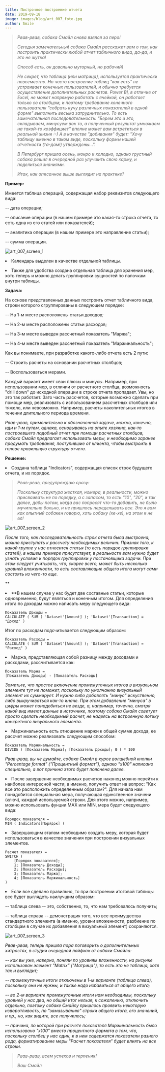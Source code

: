 ```yaml
---
title: Построчное построение отчета
date: 2019-09-18
image: images/blog/art_007_foto.jpg
author: Smile
---
```


> *Рвав-рвав, собака Смайл снова взялся за перо!*
>
> *Сегодня замечательный собака Смайл расскажет вам о том, как построить практически любой отчет табличного вида, да-да, и это не шутка!*
>
> *Способ есть, он довольно муторный, но рабочий)*
>
> *Не секрет, что таблица (или матрица), используется практически повсеместно. Но часто построение таблиц "как есть" не устраивает конечных пользователей, и обычно требуется осуществление дополнительных расчетов. Power BI, в отличие от Excel, не может напрямую работать с ячейкой, он работает только со столбцом, и поэтому требование конечного пользователя "собрать кучу различных показателей в одной форме" выполнить весьма затруднительно. То есть замечательная последовательность: "Берем это и это, складываем, минусуем вон то, а полученный результат умножаем на такой-то коэффициет" вполне может вам встретиться в реальной жизни :-) А в качестве "добивания" будет: "Хочу таблицу именно в таком виде, поскольку формы нашей отчетности (та-дам!) утверждены...".*
>
> *В Петербург пришла осень, мокро и холодно, однако грустный собака решил в очередной раз улучшить свою карму, и поделиться знаниями.*
>
> *Итак, как описанное выше выглядит на практике?* 

**Пример:**

Имеется таблица операций, содержащая набор реквизитов следующего вида: 

-- дата операции;

-- описание операции (в нашем примере это какая-то строка отчета, то есть одна из его статей или показателей);

-- аналитика операции (в нашем примере это направление статьи);

-- сумма операции. 

![art_007_screen_1](https://kkadikin.ru/images/blog/art_007_screen_1.jpg)

**<li>** Календарь выделен в качестве отдельной таблицы.

**<li>** Также для удобства создана отдельная таблица для хранения мер, хоть теперь и можно делать группировки сущностей по папочкам внутри таблицы.


**Задача:**

На основе представленных данных построить отчет табличного вида, строки которого сгруппированы в следующем порядке:

-- На 1-м месте расположены статьи доходов;

-- На 2-м месте расположены статьи расходов;

-- На 3-м месте выведен рассчетный показатель "Маржа";

-- На 4-м месте выведен рассчетный показатель "Маржинальность";

Как вы понимаете, при разработке какого-либо отчета есть 2 пути:

-- Строить расчеты на основании расчетных столбцов;

-- Воспользоваться мерами.

Каждый вариант имеет свои плюсы и минусы. Например, при использовании мер, в отличии от расчетного столбца, возможность "drill down" до исходной операции в строке отчета пропадает. Увы, но это так работает. Зато часть рассчетов, которые возможно сделать при помощи мер, реализовать с использованием рассчетных столбцов или тяжело, или невозможно. Например, расчеты накопительных итогов в течении длительного периода времени. 

*Рвав-рвав, применительно к обозначенной задаче, можно, конечно, иди и 1-м путем, однака, основываясь на опыте хозяина, как-то построевшего подобный отчет при помощи расчетных столбцов, собака Смайл предлагает использовать меры, и необходимо заранее продумать требования, поступившие от клиента, чтобы выстроить в голове правильную структуру отчета.*


**Решение:**

**<li>** Создана таблица "Indicators", содержащая список строк будущего отчета, и их порядок. 

> *Рвав-рвав, предупреждаю сразу:*
>
> *Поскольку структура жесткая, номера, в реальности, можно присваивать не по порядку, а с запасом, то есть "10", "20", и так далее, дабы потом, когда вас попросят что-то добавить, не было мучительно больно, и не пришлось переделывать все. Это я вам как опытный собакен говорю, хоть собаку (хе-хе), на этом и не ел!*

![art_007_screen_2](https://kkadikin.ru/images/blog/art_007_screen_2.jpg)

*После того, как последовательность строк отчета была выстроена, можно приступать к рассчету необходимых величин. Признак того, к какой группе у нас относится статья (то есть порядок группировки статей), в нашем примере присутствует, в реальности вам нужно будет узнать условия и порядок группировки у постановщика задачи. При этом следует учитывать, что, скорее всего, может быть несколько уровней вложенности, то есть составляющие общего итога могут сами состоять из чего-то еще.*

**<li>**В нашем случае у нас будет две составные статьи, которые одновременно, будут являться и конечным итогом. Для определения итога по доходам можно написать меру следующего вида:

```dax
Показатель Доходы = 
CALCULATE ( SUM ( 'Dataset'[Amount] ); 'Dataset'[Transaction] = "Доход" )
```

Итог по расходам подсчитывается следующим образом:

```dax
Показатель Расходы = 
CALCULATE ( SUM ( 'Dataset'[Amount] ); 'Dataset'[Transaction] = "Расход" )
```

**<li>** Маржа, представляющая собой разницу между доходами и расходами, рассчитывается как:

```dax
Показатель Маржа =
[Показатель Доходы] - [Показатель Расходы]
```

*Заметьте, что простое включение промежуточных итогов в визуальном элементе тут не поможет, поскольку по умолчанию визуальный элемент их суммирует. И нужно либо добавлять "минус" искуственно, либо выкручиваться как-то иначе. При этом добавление "минуса" в цифры может понадобиться не везде, а, например, точечно, смотря какой вид имеют данные в источнике, поэтому собака Смайл советует просто сделать необходимый расчет, не надеясь на встроенную логику конкретного визуального элемента.*

**<li>** Маржинальность есть отношение маржи к общей сумме дохода, ее рассчет можно реализовать следующим способом:

```dax
Показатель Маржинальность =
DIVIDE ( [Показатель Маржа]; [Показатель Доходы]; 0 ) * 100
```

*Рвав-рвав, вы не думайте, собака Смайл в курсе волшебной кнопки "Percentage format" ("Процентный формат"), однако "х100" написано специально, а вот причина этого будет пояснена далее.*

**<li>** После завершение необходимых расчетов наконец можно перейти к наиболее интересной части, а именно, получить ответ на вопрос: "Как все это расположить определенным образом?". Для начала нам понадобится специальная мера, получающая единственное значени (ключ), каждой используемой строки. Для этого можно, например, можно использовать фунции MAX или MIN, мера будет следующего вида:

```dax
Порядок показателя =
MIN ( Indicators[Порядок] )
```

**<li>** Завершающим этапом необходимо создать меру, которая будет использоваться в качестве значения при построении визуальных элементов.

```dax
Расчет показателя =
SWITCH (
    [Порядок показателя];
    1; [Показатель Доходы];
    2; [Показатель Расходы];
    3; [Показатель Маржа];
    4; [Показатель Маржинальность]
)
```


**<li>** Если все сделано правильно, то при построении итоговой таблицы все будет выглядеть наилучшим образом:

-- таблица слева -- это, собственно, то, что нам требовалось получить;

-- таблица справа -- демонстрация того, что все преимущества стандартного элемента (а именно, уровни вложенности, разбиение по столбцам в случае их добавления в визуальный элемент) сохраняются.

![art_007_screen_3](https://kkadikin.ru/images/blog/art_007_screen_3.jpg)


*Рвав-рвав, теперь пришла пора поговорить о дополнительных хитростях, в студии очередной лайфхак от собаки Смайла:*

*-- как вы уже, наверно, поняли по уровням вложенности, на рисунке использован элемент "Matrix" ("Матрица"), то есть это не таблица, хотя так и выглядит;*

*-- промежуточные итоги отключены в 1-м варианте (таблица слева), поскольку они не нужны, и также надо избавиться от общего итога;*

*-- во 2-м варианте промежуточные итоги нам необходимы, поскольку уровней у нас два, но общий итог нельзя, к сожалению, отключить отдельно, поэтому собаке Смайлу пришлось проявить некоторую изворотливость, по "замазыванию" строки общего итога, его значений, и пр., но, как видите, все получилось;*

*-- причина, по которой при расчете показателя Маржинальность было использовано "x100" вместо процентного формата в том, что, поскольку столбец у нас один, и в нем содержатся показатели разного рода, форматирование меры "Расчет показателя" будет влиять на все строки.*

> *Рвав-рвав, всем успехов и терпения!*
>
> *Ваш Смайл*